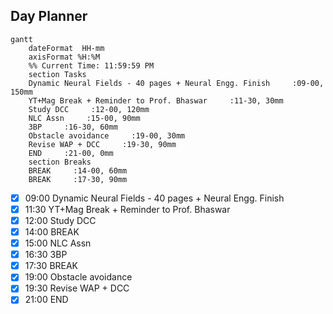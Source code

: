 ## Day Planner
```mermaid
gantt
    dateFormat  HH-mm
    axisFormat %H:%M
    %% Current Time: 11:59:59 PM
    section Tasks
    Dynamic Neural Fields - 40 pages + Neural Engg. Finish     :09-00, 150mm
    YT+Mag Break + Reminder to Prof. Bhaswar     :11-30, 30mm
    Study DCC     :12-00, 120mm
    NLC Assn     :15-00, 90mm
    3BP     :16-30, 60mm
    Obstacle avoidance     :19-00, 30mm
    Revise WAP + DCC     :19-30, 90mm
    END     :21-00, 0mm
    section Breaks
    BREAK     :14-00, 60mm
    BREAK     :17-30, 90mm
```

- [x] 09:00 Dynamic Neural Fields - 40 pages + Neural Engg. Finish
- [x] 11:30 YT+Mag Break + Reminder to Prof. Bhaswar
- [x] 12:00 Study DCC
- [x] 14:00 BREAK
- [x] 15:00 NLC Assn
- [x] 16:30 3BP
- [x] 17:30 BREAK
- [x] 19:00 Obstacle avoidance
- [x] 19:30 Revise WAP + DCC
- [x] 21:00 END